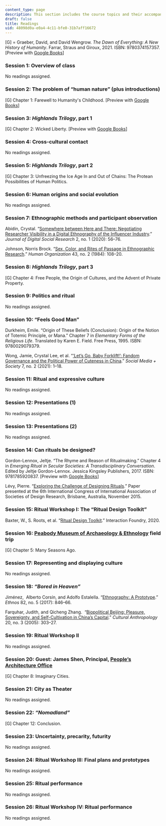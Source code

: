 ```yaml
---
content_type: page
description: This section includes the course topics and their accompanying readings.
draft: false
title: Readings
uid: 48098d0a-e0a4-4c11-bfe0-31b7aff16672
---
```

\[G\] = Graeber, David, and David Wengrow. *The Dawn of Everything: A New History of Humanity*. Farrar, Straus and Giroux, 2021. ISBN: ‎9780374157357. \[Preview with [Google Books](https://www.google.com/books/edition/The_Dawn_of_Everything/9xkQEAAAQBAJ?hl=en&gbpv=1)\]

### Session 1: Overview of class

No readings assigned.

### Session 2: The problem of “human nature” (plus introductions)

\[G\] Chapter 1: Farewell to Humanity's Childhood. \[Preview with [Google Books](https://www.google.com/books/edition/The_Dawn_of_Everything/9xkQEAAAQBAJ?hl=en&gbpv=1)\]

### Session 3: *Highlands Trilogy*, part 1

\[G\] Chapter 2: Wicked Liberty. \[Preview with [Google Books](https://www.google.com/books/edition/The_Dawn_of_Everything/9xkQEAAAQBAJ?hl=en&gbpv=1)\]

### Session 4: Cross-cultural contact

No readings assigned.

### Session 5: *Highlands Trilogy*, part 2

\[G\] Chapter 3: Unfreezing the Ice Age In and Out of Chains: The Protean Possibilities of Human Politics.

### Session 6: Human origins and social evolution

No readings assigned.

### Session 7: Ethnographic methods and participant observation

Abidin, Crystal. “[Somewhere between Here and There: Negotiating Researcher Visibility in a Digital Ethnography of the Influencer Industry](https://jdsr.se/ojs/index.php/jdsr/article/view/20/15).” *Journal of Digital Social Research* 2, no. 1 (2020): 56–76.

Johnson, Norris Brock. “[Sex, Color, and Rites of Passage in Ethnographic Research](https://www.researchgate.net/publication/277358618_Sex_Color_and_Rites_of_Passage_In_Ethnographic_Research).” *Human Organization* 43, no. 2 (1984): 108–20.

### Session 8: *Highlands Trilogy*, part 3

\[G\] Chapter 4: Free People, the Origin of Cultures, and the Advent of Private Property. 

### Session 9: Politics and ritual

No readings assigned.

### Session 10: “Feels Good Man”

Durkheim, Emile. “Origin of These Beliefs (Conclusion): Origin of the Notion of Totemic Principle, or Mana.” Chapter 7 in *Elementary Forms of the Religious Life*. Translated by Karen E. Field. Free Press, 1995. ISBN: ‎9780029079379. 

Wong, Jamie, Crystal Lee, et al. “[‘Let’s Go, Baby Forklift!’: Fandom Governance and the Political Power of Cuteness in China](https://journals.sagepub.com/doi/full/10.1177/20563051211024960).” *Social Media + Society* 7, no. 2 (2021): 1–18.

### Session 11: Ritual and expressive culture

No readings assigned.

### Session 12: Presentations (1)

No readings assigned.

### Session 13: Presentations (2)

No readings assigned.

### Session 14: Can rituals be designed?

Gordon-Lennox, Jeltje. “The Rhyme and Reason of Ritualmaking.” Chapter 4 in *Emerging Ritual in Secular Societies: A Transdisciplinary Conversation*. Edited by Jeltje Gordon-Lennox. Jessica Kingsley Publishers, 2017. ISBN: ‎9781785920837. \[Preview with [Google Books](https://www.google.com/books/edition/Emerging_Ritual_in_Secular_Societies/NBqZDQAAQBAJ?hl=en&gbpv=1)\]

Lévy, Pierre. “[Exploring the Challenge of Designing Rituals](https://www.researchgate.net/publication/295400029_Exploring_the_challenge_of_designing_rituals).” Paper presented at the 6th International Congress of International Association of Societies of Design Research, Brisbane, Australia, November 2015.

### Session 15: Ritual Workshop I: The “Ritual Design Toolkit”

Baxter, W., S. Roots, et al. “[Ritual Design Toolkit](https://spiral.imperial.ac.uk/handle/10044/1/83960).” Interaction Foundry, 2020.

### Session 16: [Peabody Museum of Archaeology & Ethnology](https://peabody.harvard.edu/home) field trip

\[G\] Chapter 5: Many Seasons Ago.

### Session 17: Representing and displaying culture

No readings assigned.

### Session 18: *“Bored in Heaven”*

Jiménez,  Alberto Corsín, and Adolfo Estalella. “[Ethnography: A Prototype](https://www.tandfonline.com/doi/abs/10.1080/00141844.2015.1133688?journalCode=retn20).” *Ethnos* 82, no. 5 (2017): 846–66.

Farquhar, Judith, and Qicheng Zhang.  “[Biopolitical Beijing: Pleasure, Sovereignty, and Self-Cultivation in China’s Capital](https://anthrosource.onlinelibrary.wiley.com/doi/abs/10.1525/can.2005.20.3.303).” *Cultural Anthropology* 20, no. 3 (2005): 303–27.

### Session 19: Ritual Workshop II

No readings assigned.

### Session 20: Guest: James Shen, Principal, [People’s Architecture Office](http://peoples-architecture.com/pao/en)

\[G\] Chapter 8: Imaginary Cities.

### Session 21: City as Theater

No readings assigned.

### Session 22: *“Nomadland”*

\[G\] Chapter 12: Conclusion.

### Session 23: Uncertainty, precarity, futurity

No readings assigned.

### Session 24: Ritual Workshop III: Final plans and prototypes

No readings assigned.

### Session 25: Ritual performance

No readings assigned.

### Session 26: Ritual Workshop IV: Ritual performance

No readings assigned.